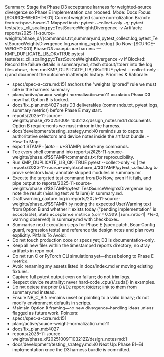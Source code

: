 Summary: Stage the Phase D3 acceptance harness for weighted-source divergence so Phase E implementation can proceed.
Mode: Docs
Focus: [SOURCE-WEIGHT-001] Correct weighted source normalization
Branch: feature/spec-based-2
Mapped tests: pytest --collect-only -q; pytest tests/test_cli_scaling.py::TestSourceWeightsDivergence -v
Artifacts: reports/2025-11-source-weights/phase_d/<STAMP>/{commands.txt,summary.md,pytest_collect.log,pytest_TestSourceWeightsDivergence.log,warning_capture.log}
Do Now: [SOURCE-WEIGHT-001] Phase D3 acceptance harness — KMP_DUPLICATE_LIB_OK=TRUE pytest tests/test_cli_scaling.py::TestSourceWeightsDivergence -v
If Blocked: Record the failure details in summary.md, stash stdout/stderr into the log files above, then run KMP_DUPLICATE_LIB_OK=TRUE pytest --collect-only -q and document the outcome in attempts history.
Priorities & Rationale:
- specs/spec-a-core.md:151 anchors the "weights ignored" rule we must cite in the harness summary.
- plans/active/source-weight-normalization.md:11 escalates Phase D3 now that Option B is locked.
- docs/fix_plan.md:4027 sets D3 deliverables (commands.txt, pytest logs, summary metrics) before Phase E may start.
- reports/2025-11-source-weights/phase_d/20251009T103212Z/design_notes.md:1 documents Option B requirements we must mirror in the harness.
- docs/development/testing_strategy.md:40 reminds us to capture authoritative selectors and device notes inside the artifact bundle.
-How-To Map:
- export STAMP=$(date -u +%Y%m%dT%H%M%SZ) and mkdir -p reports/2025-11-source-weights/phase_d/$STAMP/ before any commands.
- Tee every shell command into reports/2025-11-source-weights/phase_d/$STAMP/commands.txt for reproducibility.
- Run KMP_DUPLICATE_LIB_OK=TRUE pytest --collect-only -q | tee reports/2025-11-source-weights/phase_d/$STAMP/pytest_collect.log to prove selectors load; annotate skipped modules in summary.md.
- Execute the targeted test command from Do Now, even if it fails, and pipe output to reports/2025-11-source-weights/phase_d/$STAMP/pytest_TestSourceWeightsDivergence.log; note the result (missing test vs failure) in summary.md.
- Draft warning_capture.log in reports/2025-11-source-weights/phase_d/$STAMP/ by noting the expected UserWarning text from Option B and whether it exists today ("pending implementation" is acceptable); state acceptance metrics (corr ≥0.999, |sum_ratio-1| ≤1e-3, warning observed) in summary.md with checkboxes.
- Summarise next execution steps for Phase E (spec patch, BeamConfig guard, regression tests) and reference the design notes and plan rows explicitly.
Pitfalls To Avoid:
- Do not touch production code or specs yet; D3 is documentation-only.
- Keep all new files within the timestamped reports directory; no stray artifacts in repo root.
- Do not run C or PyTorch CLI simulations yet—those belong to Phase E metrics.
- Avoid renaming any assets listed in docs/index.md or moving existing fixtures.
- Capture full pytest output even on failure; do not trim logs.
- Respect device neutrality: never hard-code .cpu()/.cuda() in examples.
- Do not delete the prior D1/D2 report folders; link to them from summary.md instead.
- Ensure NB_C_BIN remains unset or pointing to a valid binary; do not modify environment defaults in scripts.
- Maintain Option B framing—no new divergence-handling ideas unless flagged as future work.
Pointers:
- specs/spec-a-core.md:151
- plans/active/source-weight-normalization.md:11
- docs/fix_plan.md:4027
- reports/2025-11-source-weights/phase_d/20251009T103212Z/design_notes.md:1
- docs/development/testing_strategy.md:40
Next Up: Phase E1–E4 implementation once the D3 harness bundle is committed.
